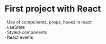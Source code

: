 # First project with React

· Use of components, props, hooks in react <br>
· useState <br>
· Styled-components <br>
· React events <br>
